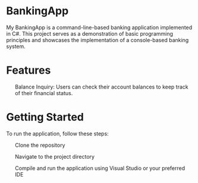 # BankingApp
<p>My BankingApp is a command-line-based banking application implemented in C#. This project serves as a demonstration of basic programming principles and showcases the implementation of a console-based banking system.</p>

# Features
<p><ul>Balance Inquiry: Users can check their account balances to keep track of their financial status.</ul></p>

# Getting Started
<p>To run the application, follow these steps:
<ul>Clone the repository</ul>
<ul>Navigate to the project directory</ul>
<ul>Compile and run the application using Visual Studio or your preferred IDE</ul></p>
